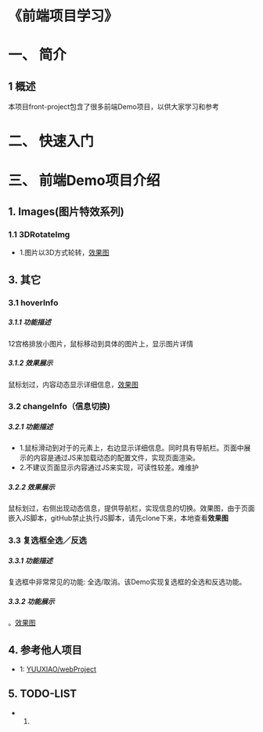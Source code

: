 # 《前端项目学习》

# 一、 简介
## 1 概述
本项目front-project包含了很多前端Demo项目，以供大家学习和参考

# 二、 快速入门

# 三、 前端Demo项目介绍
## 1. Images(图片特效系列)
### 1.1 3DRotateImg
- 1.图片以3D方式轮转，[效果图](http://htmlpreview.github.io/?https://github.com/thinkingfioa/front-project/blob/master/Images/3DRotateImg/index.html)

## 3. 其它
 
### 3.1 hoverInfo

##### 3.1.1 功能描述
12宫格排放小图片，鼠标移动到具体的图片上，显示图片详情

##### 3.1.2 效果展示
鼠标划过，内容动态显示详细信息，[效果图](http://htmlpreview.github.io/?https://github.com/thinkingfioa/front-project/blob/master/hoverInfo/index.html)

### 3.2 changeInfo（信息切换)

##### 3.2.1 功能描述
- 1.鼠标滑动到对于的元素上，右边显示详细信息。同时具有导航栏。页面中展示的内容是通过JS来加载动态的配置文件，实现页面渲染。
- 2.不建议页面显示内容通过JS来实现，可读性较差。难维护

##### 3.2.2 效果展示
鼠标划过，右侧出现动态信息，提供导航栏，实现信息的切换。效果图，由于页面嵌入JS脚本，gitHub禁止执行JS脚本，请先clone下来，本地查看**效果图**

### 3.3 复选框全选／反选

##### 3.3.1 功能描述
复选框中非常常见的功能: 全选/取消。该Demo实现复选框的全选和反选功能。

##### 3.3.2 功能展示
。[效果图]()

## 4. 参考他人项目
- 1: [YUUXIAO/webProject](https://github.com/YUUXIAO/webProject)

## 5. TODO-LIST
- 1.